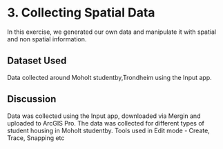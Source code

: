 # 3. Collecting Spatial Data
In this exercise, we generated our own data and manipulate it with spatial and non spatial information.

## Dataset Used 
Data collected around Moholt studentby,Trondheim using the Input app.

## Discussion
Data was collected using the Input app, downloaded via Mergin and uploaded to ArcGIS Pro. 
The data was collected for different types of student housing in Moholt studentby. 
Tools used in Edit mode - Create, Trace, Snapping etc